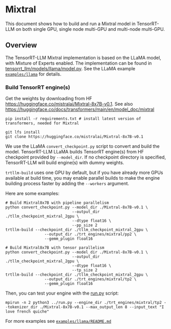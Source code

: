 # Mixtral

This document shows how to build and run a Mixtral model in TensorRT-LLM on both single GPU, single node multi-GPU and
multi-node multi-GPU.

## Overview

The TensorRT-LLM Mixtral implementation is based on the LLaMA model, with Mixture of Experts enabled. The implementation can
be found in [tensorrt_llm/models/llama/model.py](../../tensorrt_llm/models/llama/model.py).
See the LLaMA example [`examples/llama`](../llama) for details.

### Build TensorRT engine(s)

Get the weights by downloading from HF https://huggingface.co/mistralai/Mixtral-8x7B-v0.1.
See also https://huggingface.co/docs/transformers/main/en/model_doc/mixtral

```
pip install -r requirements.txt # install latest version of transformers, needed for Mixtral

git lfs install
git clone https://huggingface.co/mistralai/Mixtral-8x7B-v0.1
```

We use the LLaMA `convert_checkpoint.py` script to convert and build the model. TensorRT-LLM LLaMA builds TensorRT engine(s) from HF checkpoint provided by `--model_dir`.
If no checkpoint directory is specified, TensorRT-LLM will build engine(s) with dummy weights.

`trtllm-build` uses one GPU by default, but if you have already more GPUs available at build time,
you may enable parallel builds to make the engine building process faster by adding the `--workers` argument.

Here are some examples:

```
# Build Mixtral8x7B with pipeline parallelism
python convert_checkpoint.py --model_dir ./Mixtral-8x7B-v0.1 \
                             --output_dir ./tllm_checkpoint_mixtral_2gpu \
                             --dtype float16 \
                             --pp_size 2
trtllm-build --checkpoint_dir ./tllm_checkpoint_mixtral_2gpu \
                 --output_dir ./trt_engines/mixtral/pp2 \
                 --gemm_plugin float16

```

```
# Build Mixtral8x7B with tensor parallelism
python convert_checkpoint.py --model_dir ./Mixtral-8x7B-v0.1 \
                             --output_dir ./tllm_checkpoint_mixtral_2gpu \
                             --dtype float16 \
                             --tp_size 2
trtllm-build --checkpoint_dir ./tllm_checkpoint_mixtral_2gpu \
                 --output_dir ./trt_engines/mixtral/tp2 \
                 --gemm_plugin float16
```

Then, you can test your engine with the [run.py](./examples/run.py) script:

```
mpirun -n 2 python3 ../run.py --engine_dir ./trt_engines/mixtral/tp2 --tokenizer_dir ./Mixtral-8x7B-v0.1 --max_output_len 8 --input_text "I love french quiche"
```


For more examples see [`examples/llama/README.md`](../llama/README.md)
